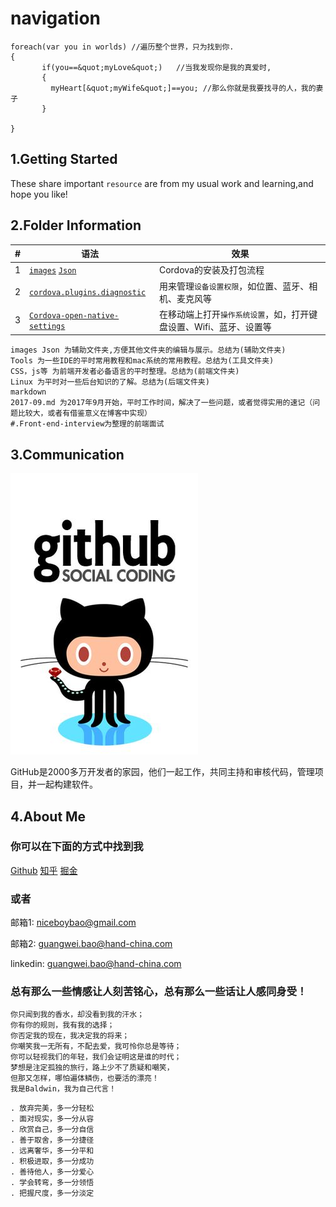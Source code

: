 # navigation
```
foreach(var you in worlds) //遍历整个世界，只为找到你.
{
       if(you==&quot;myLove&quot;)   //当我发现你是我的真爱时,
       {
         myHeart[&quot;myWife&quot;]==you; //那么你就是我要找寻的人，我的妻子
       }

}
```

## 1.Getting Started

These share important `resource` are from my usual work and learning,and hope you like!

## 2.Folder Information

|#|语法|效果|
|---|---|----
|1|[`images`](https://github.com/niceboybao/baldwin/blob/master/Cordova/Package.md) [`Json`](https://github.com/niceboybao/baldwin/blob/master/Cordova/Package.md)|Cordova的安装及打包流程
|2|[`cordova.plugins.diagnostic`](https://github.com/niceboybao/baldwin/blob/master/Cordova/cordova.plugins.diagnostic.md)|用来管理`设备设置权限`，如位置、蓝牙、相机、麦克风等
|3|[`Cordova-open-native-settings`](https://github.com/niceboybao/baldwin/blob/master/Cordova/cordova-open-native-settings.md)|在移动端上打开`操作系统设置`，如，打开键盘设置、Wifi、蓝牙、设置等

```
images Json 为辅助文件夹,方便其他文件夹的编辑与展示。总结为(辅助文件夹)
Tools 为一些IDE的平时常用教程和mac系统的常用教程。总结为(工具文件夹)
CSS，js等 为前端开发者必备语言的平时整理。总结为(前端文件夹)
Linux 为平时对一些后台知识的了解。总结为(后端文件夹)
markdown
2017-09.md 为2017年9月开始，平时工作时间，解决了一些问题，或者觉得实用的速记（问题比较大，或者有借鉴意义在博客中实现）
#.Front-end-interview为整理的前端面试
```

## 3.Communication

![](static_res/images/tools/github.jpeg)

GitHub是2000多万开发者的家园，他们一起工作，共同主持和审核代码，管理项目，并一起构建软件。

## 4.About Me

### 你可以在下面的方式中找到我

[Github](https://github.com/niceboybao)
[知乎](https://www.zhihu.com/people/baldwin9191)
[掘金](https://juejin.im/collection/58eca3746a22654fd3f92026)

### 或者

邮箱1: niceboybao@gmail.com

邮箱2: guangwei.bao@hand-china.com

linkedin: guangwei.bao@hand-china.com

### 总有那么一些情感让人刻苦铭心，总有那么一些话让人感同身受！

```
你只闻到我的香水，却没看到我的汗水；
你有你的规则，我有我的选择；
你否定我的现在，我决定我的将来；
你嘲笑我一无所有，不配去爱，我可怜你总是等待；
你可以轻视我们的年轻，我们会证明这是谁的时代；
梦想是注定孤独的旅行，路上少不了质疑和嘲笑，
但那又怎样，哪怕遍体鳞伤，也要活的漂亮！
我是Baldwin，我为自己代言！
```
```
. 放弃完美，多一分轻松
. 面对现实，多一分从容
. 欣赏自己，多一分自信
. 善于取舍，多一分捷径
. 远离奢华，多一分平和
. 积极进取，多一分成功
. 善待他人，多一分爱心
. 学会转弯，多一分领悟
. 把握尺度，多一分淡定
```
